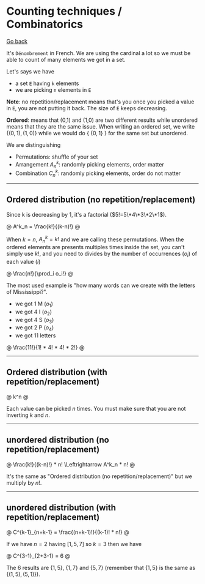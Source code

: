 # Counting techniques / Combinatorics

[Go back](..)

It's ``Dénombrement`` in French. We are using the 
cardinal a lot so we must be able
to count of many elements we got in a set.

Let's says we have

* a set ``E`` having `k` elements
* we are picking ``n`` elements in `E`

**Note**: no repetition/replacement means that's you once
you picked a value in ``E``, you are not putting it
back. The size of ``E`` keeps decreasing.

**Ordered**: means that (0,1) and (1,0) are two
different results while unordered means that they
are the same issue. When writing an ordered
set, we write {$(0,1), (1,0)$} while we would
do { {$0,1$} } for the same set but unordered.

We are distinguishing 

* Permutations: shuffle of your set
* Arrangement $A^k_n$: randomly picking elements, order matter
* Combination $C^k_n$: randomly picking elements, order do not matter

<hr class="sr">

## Ordered distribution (no repetition/replacement)

Since k is decreasing by 1, it's a factorial ($5!=5\*4\*3\*2\*1$).

@
A^k_n = \frac{k!}{(k-n)!}
@

When $k = n$, $A^k_n = k!$ and we are calling these permutations.
When the ordered elements are presents multiples times
inside the set, you can't simply use $k!$, and you
need to divides by the number of occurrences ($o_i$)
of each value ($i$)

@
\frac{n!}{\prod_i o_i!}
@

The most used example is "how many
words can we create with the letters of Mississippi?".

* we got 1 M ($o_1$)
* we got 4 I ($o_2$)
* we got 4 S ($o_3$)
* we got 2 P ($o_4$)
* we got 11 letters

@
\frac{11!}{1! * 4! * 4! * 2!}
@


<hr class="sl">

## Ordered distribution (with repetition/replacement)

@
k^n
@

Each value can be picked $n$ times. You must make
sure that you are not inverting $k$ and $n$.

<hr class="sr">

## unordered distribution (no repetition/replacement)

@
\frac{k!}{(k-n)!} * n!
\Leftrightarrow
A^k_n * n!
@

It's the same as "Ordered distribution (no repetition/replacement)"
but we multiply by $n!$.

<hr class="sl">

## unordered distribution (with repetition/replacement)

@
C^{k-1}_{n+k-1} = \frac{(n+k-1)!}{(k-1)! * n!}
@

If we have $n=2$ having $[1,5,7]$ so $k=3$ then we have

@
C^{3-1}_{2+3-1} = 6
@

The 6 results are {$1,5$}, {$1,7$} and {$5,7$}
<span class="tms">
(remember that {$1,5$} is the same
as {$(1,5),(5,1)$}).
</span>